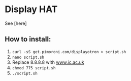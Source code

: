 # Display HAT
See [here]

## How to install:
 1. `curl -sS get.pimoroni.com/displayotron > script.sh`
 2. `nano script.sh`
 3. Replace 8.8.8.8 with www.ic.ac.uk
 4. `chmod 775 script.sh`
 5. `./script.sh`
